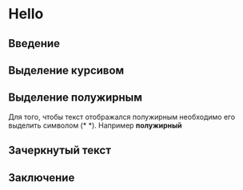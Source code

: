 # Hello

## Введение

## Выделение курсивом

## Выделение полужирным
Для того, чтобы текст отображался полужирным необходимо его выделить символом (* *). Например **полужирный**
## Зачеркнутый текст

## Заключение